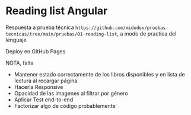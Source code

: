 # Reading list Angular

Respuesta a prueba técnica `https://github.com/midudev/pruebas-tecnicas/tree/main/pruebas/01-reading-list`, a modo de practica del lenguaje

Deploy en GitHub Pages

NOTA, falta

- Mantener estado correctamente de los libros disponibles y en lista de lectura al recargar página
- Hacerla Responsive
- Opacidad de las imagenes al filtrar por género
- Aplicar Test end-to-end
- Factorizar algo de código probablemente
